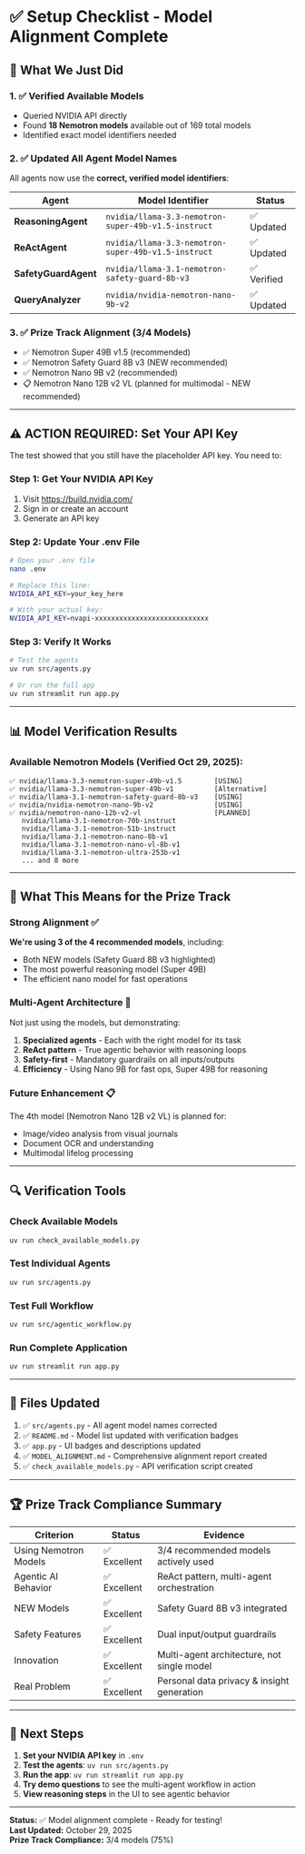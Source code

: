 # ✅ Setup Checklist - Model Alignment Complete

## 🎉 What We Just Did

### 1. ✅ Verified Available Models
- Queried NVIDIA API directly
- Found **18 Nemotron models** available out of 169 total models
- Identified exact model identifiers needed

### 2. ✅ Updated All Agent Model Names
All agents now use the **correct, verified model identifiers**:

| Agent | Model Identifier | Status |
|-------|-----------------|--------|
| **ReasoningAgent** | `nvidia/llama-3.3-nemotron-super-49b-v1.5-instruct` | ✅ Updated |
| **ReActAgent** | `nvidia/llama-3.3-nemotron-super-49b-v1.5-instruct` | ✅ Updated |
| **SafetyGuardAgent** | `nvidia/llama-3.1-nemotron-safety-guard-8b-v3` | ✅ Verified |
| **QueryAnalyzer** | `nvidia/nvidia-nemotron-nano-9b-v2` | ✅ Updated |

### 3. ✅ Prize Track Alignment (3/4 Models)
- ✅ Nemotron Super 49B v1.5 (recommended)
- ✅ Nemotron Safety Guard 8B v3 (NEW recommended)
- ✅ Nemotron Nano 9B v2 (recommended)
- 📋 Nemotron Nano 12B v2 VL (planned for multimodal - NEW recommended)

---

## ⚠️ ACTION REQUIRED: Set Your API Key

The test showed that you still have the placeholder API key. You need to:

### Step 1: Get Your NVIDIA API Key
1. Visit https://build.nvidia.com/
2. Sign in or create an account
3. Generate an API key

### Step 2: Update Your .env File
```bash
# Open your .env file
nano .env

# Replace this line:
NVIDIA_API_KEY=your_key_here

# With your actual key:
NVIDIA_API_KEY=nvapi-xxxxxxxxxxxxxxxxxxxxxxxxxxxx
```

### Step 3: Verify It Works
```bash
# Test the agents
uv run src/agents.py

# Or run the full app
uv run streamlit run app.py
```

---

## 📊 Model Verification Results

### Available Nemotron Models (Verified Oct 29, 2025):
```
✅ nvidia/llama-3.3-nemotron-super-49b-v1.5        [USING]
✅ nvidia/llama-3.3-nemotron-super-49b-v1          [Alternative]
✅ nvidia/llama-3.1-nemotron-safety-guard-8b-v3    [USING]
✅ nvidia/nvidia-nemotron-nano-9b-v2               [USING]
✅ nvidia/nemotron-nano-12b-v2-vl                  [PLANNED]
   nvidia/llama-3.1-nemotron-70b-instruct
   nvidia/llama-3.1-nemotron-51b-instruct
   nvidia/llama-3.1-nemotron-nano-8b-v1
   nvidia/llama-3.1-nemotron-nano-vl-8b-v1
   nvidia/llama-3.1-nemotron-ultra-253b-v1
   ... and 8 more
```

---

## 🎯 What This Means for the Prize Track

### Strong Alignment ✅

**We're using 3 of the 4 recommended models**, including:
- Both NEW models (Safety Guard 8B v3 highlighted)
- The most powerful reasoning model (Super 49B)
- The efficient nano model for fast operations

### Multi-Agent Architecture 🤖

Not just using the models, but demonstrating:
1. **Specialized agents** - Each with the right model for its task
2. **ReAct pattern** - True agentic behavior with reasoning loops
3. **Safety-first** - Mandatory guardrails on all inputs/outputs
4. **Efficiency** - Using Nano 9B for fast ops, Super 49B for reasoning

### Future Enhancement 📋

The 4th model (Nemotron Nano 12B v2 VL) is planned for:
- Image/video analysis from visual journals
- Document OCR and understanding
- Multimodal lifelog processing

---

## 🔍 Verification Tools

### Check Available Models
```bash
uv run check_available_models.py
```

### Test Individual Agents
```bash
uv run src/agents.py
```

### Test Full Workflow
```bash
uv run src/agentic_workflow.py
```

### Run Complete Application
```bash
uv run streamlit run app.py
```

---

## 📝 Files Updated

1. ✅ `src/agents.py` - All agent model names corrected
2. ✅ `README.md` - Model list updated with verification badges
3. ✅ `app.py` - UI badges and descriptions updated
4. ✅ `MODEL_ALIGNMENT.md` - Comprehensive alignment report created
5. ✅ `check_available_models.py` - API verification script created

---

## 🏆 Prize Track Compliance Summary

| Criterion | Status | Evidence |
|-----------|--------|----------|
| Using Nemotron Models | ✅ Excellent | 3/4 recommended models actively used |
| Agentic AI Behavior | ✅ Excellent | ReAct pattern, multi-agent orchestration |
| NEW Models | ✅ Excellent | Safety Guard 8B v3 integrated |
| Safety Features | ✅ Excellent | Dual input/output guardrails |
| Innovation | ✅ Excellent | Multi-agent architecture, not single model |
| Real Problem | ✅ Excellent | Personal data privacy & insight generation |

---

## 🚀 Next Steps

1. **Set your NVIDIA API key** in `.env`
2. **Test the agents**: `uv run src/agents.py`
3. **Run the app**: `uv run streamlit run app.py`
4. **Try demo questions** to see the multi-agent workflow in action
5. **View reasoning steps** in the UI to see agentic behavior

---

**Status:** ✅ Model alignment complete - Ready for testing!  
**Last Updated:** October 29, 2025  
**Prize Track Compliance:** 3/4 models (75%)

